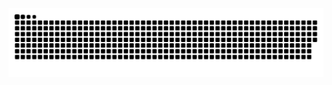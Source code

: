 <picture>
  <source media="(prefers-color-scheme: dark)" srcset="https://raw.githubusercontent.com/EternityWills/EternityWills/output/github-contribution-grid-snake-dark.svg">
  <source media="(prefers-color-scheme: light)" srcset="https://raw.githubusercontent.com/EternityWills/EternityWills/output/github-contribution-grid-snake.svg">
  <img alt="github contribution grid snake animation" src="https://raw.githubusercontent.com/EternityWills/EternityWills/output/github-contribution-grid-snake.svg">
</picture>
